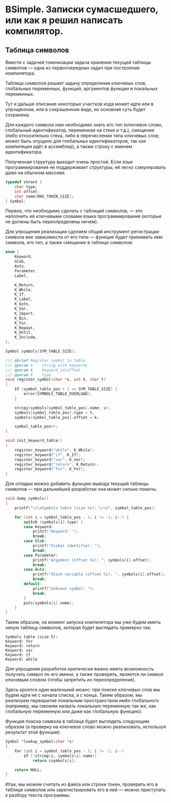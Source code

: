 # BSimple. Записки сумасшедшего, или как я решил написать компилятор.

## Таблица символов

Вместе с задачей токенизации задача хранения текущей таблицы символов — одна из первоочередных задач при построении компилятора.

Таблица символов решает задачу определения ключевых слов, глобальных переменных, функций, аргументов функции и локальных переменных.

Тут и дальше описание некоторых участков кода может идти или в упрощенном, или в сокрашенном виде, но основная суть будет сохранена. 

Для каждого символа нам необходимо знать его тип (ключевое слово, глобальный идентификатор, переменная на стеке и т.д.), смещение (либо относительно стека, либо в перечислении типа ключевых слов; может быть опущено для глобальных идентификаторов, так как компиляция идёт в ассемблер), а также строку с именем идентификатора.

Полученная структура выходит очень простой. Если язык программирования не поддерживает структуры, её легко сэмулировать даже на обычном массиве.

```c
typedef struct {
    char type;
    int offset;
    char name[MAX_TOKEN_SIZE];
} Symbol;
```

Первое, что необходимо сделать с таблицей символов, — это наполнить её ключевыми словами языка программирования (которые не должны быть переопределены ничем).

Для упрощения реализации сделаем общий инструмент регистрации символа вне зависимости от его типа — функция будет принимать имя символа, его тип, а также смещение в таблице символов:

```c
enum {
    Keyword,
    Glob,
    Auto,
    Parameter,
    Label,

    K_Return,
    K_While,
    K_If,
    K_Label,
    K_Goto,
    K_Var,
    K_Import,
    K_Bin,
    K_For,
    K_Repeat,
    K_Until,
    K_Include,
};

Symbol symbols[SYM_TABLE_SIZE];

/// @brief Register symbol in table
/// @param s    string with keywords
/// @param k    keyword_id/offset
/// @param t    type
void register_symbol(char *s, int k, char t)
{
    if (symbol_table_pos + 1 >= SYM_TABLE_SIZE) {
        error(SYMBOLS_TABLE_OVERLOAD);
    }

    strcpy(symbols[symbol_table_pos].name, s);
    symbols[symbol_table_pos].type = t;
    symbols[symbol_table_pos].offset = k;

    symbol_table_pos++;
}

void init_keyword_table()
{
    register_keyword("while", K_While);
    register_keyword("if", K_If);
    register_keyword("var", K_Var);
    register_keyword("return", K_Return);
    register_keyword("for", K_For);
}
```

Для отладки можно добавить функцию вывода текущей таблицы символов — при дальнейшей разработке она может сильно помочь:

```c
void dump_symbols()
{
    printf("\r\nSymbols table (size %i): \r\n", symbol_table_pos);

    for (int i = symbol_table_pos - 1; i != -1; i--) {
        switch (symbols[i].type) {
        case Keyword:
            printf("Keyword: ");
            break;
        case Glob:
            printf("Global identifier: ");
            break;
        case Parameter:
            printf("Argument (offset %i): ", symbols[i].offset);
            break;
        case Auto:
            printf("Stack variable (offset %i): ", symbols[i].offset);
            break;
        default:
            printf("Unknown symbol: ");
            break;
        }
        puts(symbols[i].name);
    }
}
```

Таким образом, на момент запуска компилятора мы уже будем иметь некую таблицу символов, которая будет выглядеть примерно так:

```
Symbols table (size 5):
Keyword: for
Keyword: return
Keyword: var
Keyword: if
Keyword: while
```

Для упрощения разработки критически важно иметь возможность получать символ по его имени, а также проверять, является ли символ ключевым словом (чтобы запретить их переопределение).

Здесь кроется один маленький нюанс: при поиске ключевых слов мы будем идти не с начала списка, а с конца. Таким образом, мы реализуем перекрытие локальным пространством имён глобального (например, мы сможем назвать локальную переменную так же, как глобальную переменную или даже как глобальную функцию).

Функция поиска символа в таблице будет выглядеть следующим образом (а проверку на ключевое слово можно реализовать, используя результат этой функции):

```c
Symbol *lookup_symbol(char *s)
{
    for (int i = symbol_table_pos - 1; i != -1; i--)
        if (!strcmp(s, symbols[i].name))
            return &symbols[i];

    return NULL;
}
```

Итак, мы можем считать из файла или строки токен, проверить его в таблице символов или зарегистрировать его в ней — можно приступать к разбору текста программы.

